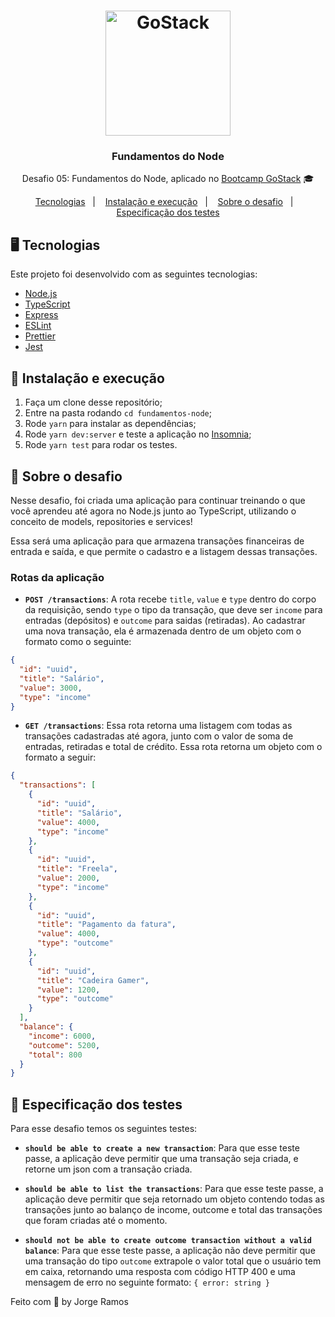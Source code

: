 <h1 align="center">
    <img alt="GoStack" src="https://rocketseat-cdn.s3-sa-east-1.amazonaws.com/bootcamp-header.png" width="200px" />
</h1>

<h3 align="center">
  Fundamentos do Node
</h3>

<p align="center">Desafio 05: Fundamentos do Node, aplicado no <a href="https://rocketseat.com.br/bootcamp">Bootcamp GoStack</a> 🎓</p>

<p align="center">
  <a href="#-tecnologias">Tecnologias</a>&nbsp;&nbsp;&nbsp;|&nbsp;&nbsp;&nbsp;
  <a href="#-instala%C3%A7%C3%A3o-e-execu%C3%A7%C3%A3o">Instalação e execução</a>&nbsp;&nbsp;&nbsp;|&nbsp;&nbsp;&nbsp;
  <a href="#-sobre-o-desafio">Sobre o desafio</a>&nbsp;&nbsp;&nbsp;|&nbsp;&nbsp;&nbsp;
  <a href="#-especifica%C3%A7%C3%A3o-dos-testes">Especificação dos testes</a>
</p>

## 🖥 Tecnologias

Este projeto foi desenvolvido com as seguintes tecnologias:

- [Node.js](https://nodejs.org/pt-br/)
- [TypeScript](https://www.typescriptlang.org/)
- [Express](https://expressjs.com/)
- [ESLint](https://eslint.org/)
- [Prettier](https://prettier.io/)
- [Jest](https://jestjs.io/)

## 🚀 Instalação e execução

1. Faça um clone desse repositório;
2. Entre na pasta rodando `cd fundamentos-node`;
3. Rode `yarn` para instalar as dependências;
4. Rode `yarn dev:server` e teste a aplicação no [Insomnia](https://insomnia.rest/);
5. Rode `yarn test` para rodar os testes.

## 🚀 Sobre o desafio

Nesse desafio, foi criada uma aplicação para continuar treinando o que você aprendeu até agora no Node.js junto ao TypeScript, utilizando o conceito de models, repositories e services!

Essa será uma aplicação para que armazena transações financeiras de entrada e saída, e que permite o cadastro e a listagem dessas transações.

### Rotas da aplicação

- **`POST /transactions`**: A rota recebe `title`, `value` e `type` dentro do corpo da requisição, sendo `type` o tipo da transação, que deve ser `income` para entradas (depósitos) e `outcome` para saidas (retiradas). Ao cadastrar uma nova transação, ela é armazenada dentro de um objeto com o formato como o seguinte:

```json
{
  "id": "uuid",
  "title": "Salário",
  "value": 3000,
  "type": "income"
}
```

- **`GET /transactions`**: Essa rota retorna uma listagem com todas as transações cadastradas até agora, junto com o valor de soma de entradas, retiradas e total de crédito. Essa rota retorna um objeto com o formato a seguir:

```json
{
  "transactions": [
    {
      "id": "uuid",
      "title": "Salário",
      "value": 4000,
      "type": "income"
    },
    {
      "id": "uuid",
      "title": "Freela",
      "value": 2000,
      "type": "income"
    },
    {
      "id": "uuid",
      "title": "Pagamento da fatura",
      "value": 4000,
      "type": "outcome"
    },
    {
      "id": "uuid",
      "title": "Cadeira Gamer",
      "value": 1200,
      "type": "outcome"
    }
  ],
  "balance": {
    "income": 6000,
    "outcome": 5200,
    "total": 800
  }
}
```

## 🚀 Especificação dos testes

Para esse desafio temos os seguintes testes:

- **`should be able to create a new transaction`**: Para que esse teste passe, a aplicação deve permitir que uma transação seja criada, e retorne um json com a transação criada.

- **`should be able to list the transactions`**: Para que esse teste passe, a aplicação deve permitir que seja retornado um objeto contendo todas as transações junto ao balanço de income, outcome e total das transações que foram criadas até o momento.

- **`should not be able to create outcome transaction without a valid balance`**: Para que esse teste passe, a aplicação não deve permitir que uma transação do tipo `outcome` extrapole o valor total que o usuário tem em caixa, retornando uma resposta com código HTTP 400 e uma mensagem de erro no seguinte formato: `{ error: string }`

Feito com 💜 by Jorge Ramos
